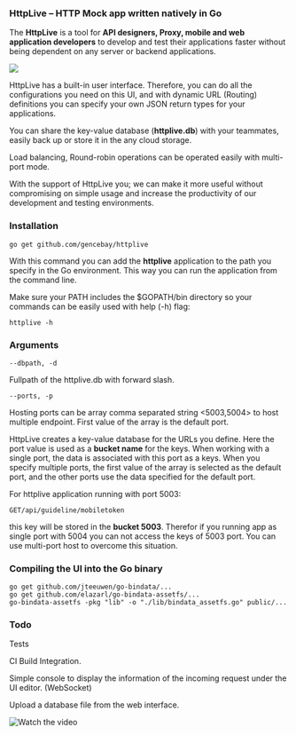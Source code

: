 ### HttpLive – HTTP Mock app written natively in Go

The **HttpLive** is a tool for **API designers, Proxy, mobile and web application developers** to develop and test their applications faster without being dependent on any server or backend applications.

![](https://github.com/gencebay/httplive/blob/master/httplive-ui.png)

HttpLive has a built-in user interface. Therefore, you can do all the configurations you need on this UI, and with dynamic URL (Routing) definitions you can specify your own JSON return types for your applications.

You can share the key-value database (**httplive.db**) with your teammates, easily back up or store it in the any cloud storage.

Load balancing, Round-robin operations can be operated easily with multi-port mode.

With the support of HttpLive you; we can make it more useful without compromising on simple usage and increase the productivity of our development and testing environments.

### Installation

    go get github.com/gencebay/httplive

With this command you can add the **httplive** application to the path you specify in the Go environment. This way you can run the application from the command line.

Make sure your PATH includes the $GOPATH/bin directory so your commands can be easily used with help (-h) flag:

    httplive -h

### Arguments

    --dbpath, -d

Fullpath of the httplive.db with forward slash.

    --ports, -p

Hosting ports can be array comma separated string <5003,5004> to host multiple endpoint. First value of the array is the default port.

HttpLive creates a key-value database for the URLs you define. Here the port value is used as a **bucket name** for the keys. When working with a single port, the data is associated with this port as a keys. When you specify multiple ports, the first value of the array is selected as the default port, and the other ports use the data specified for the default port.

For httplive application running with port 5003:

    GET/api/guideline/mobiletoken

this key will be stored in the **bucket 5003**. Therefor if you running app as single port with 5004 you can not access the keys of 5003 port. You can use multi-port host to overcome this situation.

### Compiling the UI into the Go binary

    go get github.com/jteeuwen/go-bindata/...
    go get github.com/elazarl/go-bindata-assetfs/...
    go-bindata-assetfs -pkg "lib" -o "./lib/bindata_assetfs.go" public/...

### Todo

Tests

CI Build Integration.

Simple console to display the information of the incoming request under the UI editor. (WebSocket)

Upload a database file from the web interface.

![Watch the video](https://youtu.be/AG5_llcBogk)
